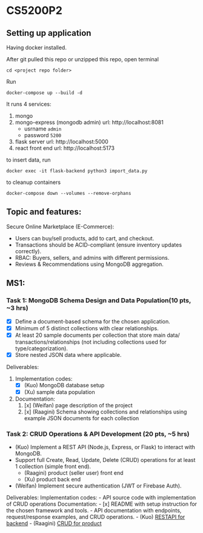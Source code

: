 # CS5200P2

## Setting up application
Having docker installed.

After git pulled this repo or unzipped this repo, open terminal
```
cd <project repo folder>
```
Run
```
docker-compose up --build -d
```
It runs 4 services:
1. mongo
2. mongo-express (mongodb admin) url: http://localhost:8081
    - usrname `admin`
    - password `5200`
3. flask server url: http://localhost:5000
4. react front end url: http://localhost:5173

to insert data, run
```
docker exec -it flask-backend python3 import_data.py
```
to cleanup containers
```
docker-compose down --volumes --remove-orphans
```

## Topic and features:
Secure Online Marketplace (E-Commerce):
- Users can buy/sell products, add to cart, and checkout.
- Transactions should be ACID-compliant (ensure inventory updates correctly).
- RBAC: Buyers, sellers, and admins with different permissions.
- Reviews & Recommendations using MongoDB aggregation.

## MS1:
### Task 1: MongoDB Schema Design and Data Population(10 pts, ~3 hrs)
- [x] Define a document-based schema for the chosen application.
- [x] Minimum of 5 distinct collections with clear relationships.
- [x] At least 20 sample documents per collection that store main data/ transactions/relationships (not including collections used for type/categorization).
- [x] Store nested JSON data where applicable.

Deliverables:
1. Implementation codes: 
    - [x] (Kuo) MongoDB database setup
    - [x] (Xu) sample data population

2. Documentation:
    1. [x] (Weifan) page description of the project
    2. [x] (Raagini) Schema showing collections and relationships using example JSON documents for each collection


### Task 2: CRUD Operations & API Development (20 pts, ~5 hrs) 
- (Kuo) Implement a REST API (Node.js, Express, or Flask) to interact with MongoDB.
- Support full Create, Read, Update, Delete (CRUD) operations for at least 1 collection (simple front end).
    - (Raagini) product (seller user) front end
    - (Xu) product back end
- (Weifan) Implement secure authentication (JWT or Firebase Auth).

Deliverables:
Implementation codes: 
    - API source code with implementation of CRUD operations
Documentation:
    - [x] README with setup instruction for the chosen framework and tools.
    - API documentation with endpoints, request/response examples, and CRUD operations.
        - (Kuo) [RESTAPI for backend](docs/BackendAPI.md)
        - (Raagini) [CRUD for product](docs/CRUD_operations.md)
